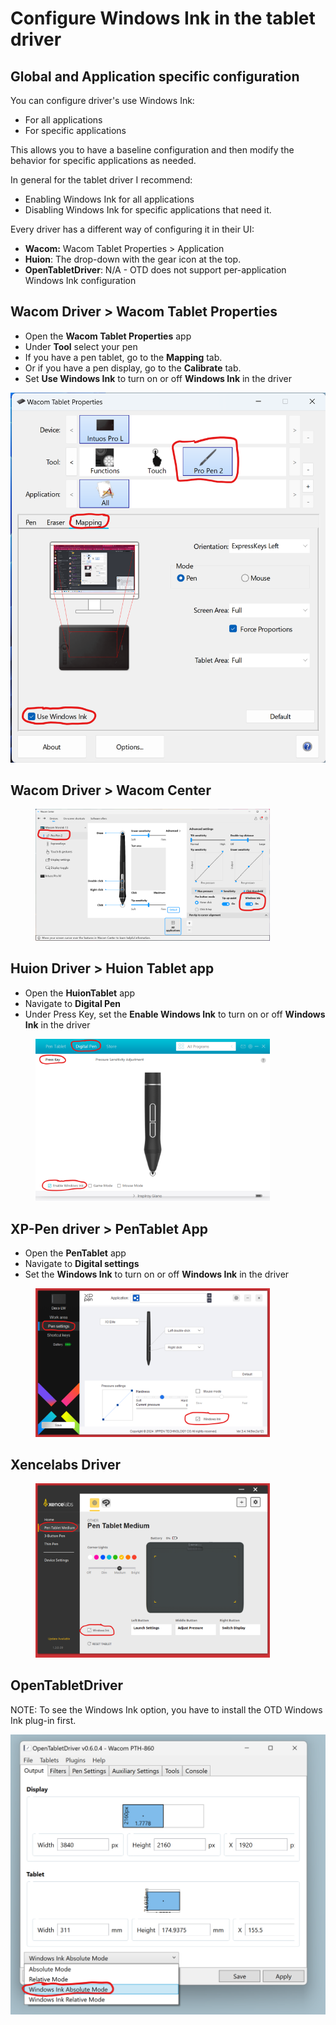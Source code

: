 # Configure Windows Ink in the tablet driver

## Global and Application specific configuration

You can configure driver's use Windows Ink:

* For all applications
* For specific applications

This allows you to have a baseline configuration and then modify the behavior for specific applications as needed.&#x20;

In general for the tablet driver I recommend:

* Enabling Windows Ink for all applications
* Disabling Windows Ink for specific applications that need it.

Every driver has a different way of configuring it in their UI:

* **Wacom:** Wacom Tablet Properties > Application
* **Huion**: The drop-down with the gear icon at the top.
* **OpenTabletDriver**: N/A - OTD does not support per-application Windows Ink configuration

## Wacom Driver > Wacom Tablet Properties

* Open the **Wacom Tablet Properties** app
* Under **Tool** select your pen
* If you have a pen tablet, go to the **Mapping** tab.&#x20;
* Or if you have a pen display, go to the **Calibrate** tab.
* Set **Use Windows Ink** to turn on or off **Windows Ink** in the driver

![](<../../../.gitbook/assets/image (164).png>)

## Wacom Driver > Wacom Center

<div align="left">

<figure><img src="../../../.gitbook/assets/image (450).png" alt="" width="375"><figcaption></figcaption></figure>

</div>

## Huion Driver > Huion Tablet app

* Open the **HuionTablet** app
* Navigate to **Digital Pen**&#x20;
* Under Press Key, set the **Enable Windows Ink** to turn on or off **Windows Ink** in the driver

<div align="left">

<figure><img src="../../../.gitbook/assets/image (187).png" alt="" width="375"><figcaption></figcaption></figure>

</div>

## XP-Pen driver > PenTablet App

* Open the **PenTablet** app
* Navigate to **Digital settings**&#x20;
* Set the **Windows Ink** to turn on or off **Windows Ink** in the driver

<div align="left">

<figure><img src="../../../.gitbook/assets/image.png" alt="" width="375"><figcaption></figcaption></figure>

</div>

## Xencelabs Driver

<div align="left">

<figure><img src="../../../.gitbook/assets/image (449).png" alt="" width="375"><figcaption></figcaption></figure>

</div>

## OpenTabletDriver

NOTE: To see the Windows Ink option, you have to install the OTD Windows Ink plug-in first.

![](<../../../.gitbook/assets/image (122).png>)

